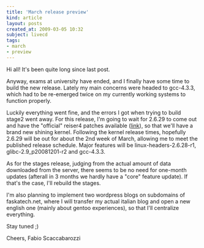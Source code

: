 ```yaml
---
title: 'March release preview'
kind: article
layout: posts
created_at: 2009-03-05 10:32
subject: livecd
tags:
- march
- preview
---
```

Hi all\! It\'s been quite long since last post\.

Anyway, exams at university have ended, and I finally have some time to build the new release\. Lately my main concerns were headed to gcc\-4\.3\.3, which had to be re\-emerged twice on my currently working systems to function properly\.
<!--MORE-->
Luckily everything went fine, and the errors I got when trying to build stage2 went away\. For this release, I\'m going to wait for 2\.6\.29 to come out and have the \"official\" reiser4 patches available \([link](http://www.kernel.org/pub/linux/kernel/people/edward/)), so that we\'ll have a brand new shining kernel\. Following the kernel release times, hopefully 2\.6\.29 will be out for about the 2nd week of March, allowing me to meet the published release schedule\. Major features will be linux\-headers\-2\.6\.28\-r1, glibc\-2\.9_p20081201\-r2 and gcc\-4\.3\.3\.

As for the stages release, judging from the actual amount of data downloaded from the server, there seems to be no need for one\-month updates \(afterall in 3 months we hardly have a \"core\" feature update\)\. If that\'s the case, I\'ll rebuild the stages\.

I\'m also planning to implement two wordpress blogs on subdomains of faskatech\.net, where I will transfer my actual italian blog and open a new english one \(mainly about gentoo experiences\), so that I\'ll centralize everything\.

Stay tuned ;\)

Cheers,
Fabio Scaccabarozzi
